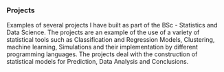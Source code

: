 ### Projects

Examples of several projects I have built as part of the BSc - Statistics and Data Science.
The projects are an example of the use of a variety of statistical tools such as Classification and Regression Models, Clustering,  machine learning, Simulations 
and their implementation by different programming languages.
The projects deal with the construction of statistical models for Prediction, Data Analysis and Conclusions.
